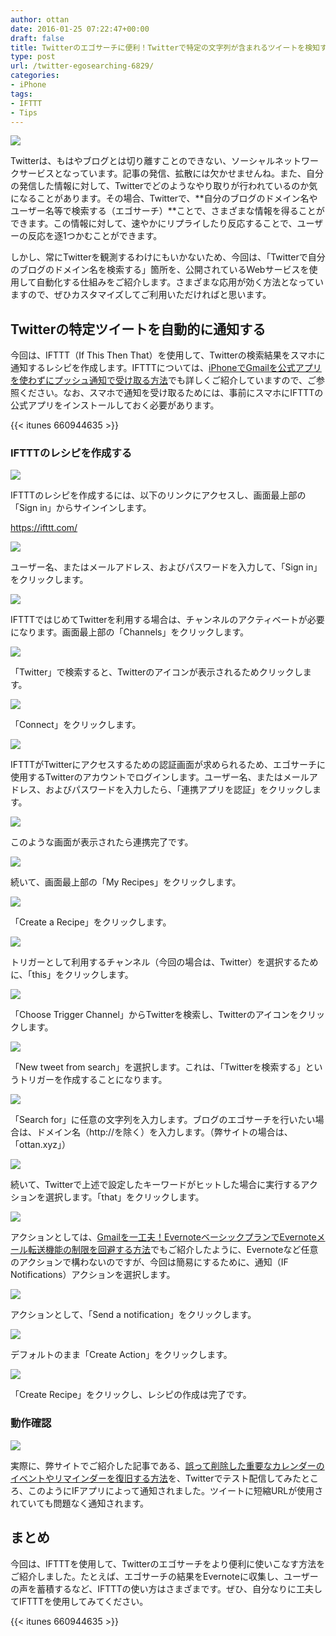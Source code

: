 ```yaml
---
author: ottan
date: 2016-01-25 07:22:47+00:00
draft: false
title: Twitterのエゴサーチに便利！Twitterで特定の文字列が含まれるツイートを検知すると、スマホに通知する方法
type: post
url: /twitter-egosearching-6829/
categories:
- iPhone
tags:
- IFTTT
- Tips
---
```


![](/images/2016/01/160125-56a5c568c0584-1.jpg)






Twitterは、もはやブログとは切り離すことのできない、ソーシャルネットワークサービスとなっています。記事の発信、拡散には欠かせませんね。また、自分の発信した情報に対して、Twitterでどのようなやり取りが行われているのか気になることがあります。その場合、Twitterで、**自分のブログのドメイン名やユーザー名等で検索する（エゴサーチ）**ことで、さまざまな情報を得ることができます。この情報に対して、速やかにリプライしたり反応することで、ユーザーの反応を逐1つかむことができます。





しかし、常にTwitterを観測するわけにもいかないため、今回は、「Twitterで自分のブログのドメイン名を検索する」箇所を、公開されているWebサービスを使用して自動化する仕組みをご紹介します。さまざまな応用が効く方法となっていますので、ぜひカスタマイズしてご利用いただければと思います。





## Twitterの特定ツイートを自動的に通知する





今回は、IFTTT（If This Then That）を使用して、Twitterの検索結果をスマホに通知するレシピを作成します。IFTTTについては、[iPhoneでGmailを公式アプリを使わずにプッシュ通知で受け取る方法](https://ottan.xyz/iphone-gmail-push-490/)でも詳しくご紹介していますので、ご参照ください。なお、スマホで通知を受け取るためには、事前にスマホにIFTTTの公式アプリをインストールしておく必要があります。



{{< itunes 660944635 >}}



### IFTTTのレシピを作成する





![](/images/2016/01/160125-56a5c56a1fb4d-1.png)






IFTTTのレシピを作成するには、以下のリンクにアクセスし、画面最上部の「Sign in」からサインインします。



https://ifttt.com/



![](/images/2016/01/160125-56a5c577add64-1.png)






ユーザー名、またはメールアドレス、およびパスワードを入力して、「Sign in」をクリックします。





![](/images/2016/01/160125-56a5cd37dc453-1.png)






IFTTTではじめてTwitterを利用する場合は、チャンネルのアクティベートが必要になります。画面最上部の「Channels」をクリックします。





![](/images/2016/01/160125-56a5cd3c901d4-1.png)






「Twitter」で検索すると、Twitterのアイコンが表示されるためクリックします。





![](/images/2016/01/160125-56a5c58eaf9e0.png)






「Connect」をクリックします。





![](/images/2016/01/160125-56a5c5979e8e9.png)






IFTTTがTwitterにアクセスするための認証画面が求められるため、エゴサーチに使用するTwitterのアカウントでログインします。ユーザー名、またはメールアドレス、およびパスワードを入力したら、「連携アプリを認証」をクリックします。





![](/images/2016/01/160125-56a5c5999e8f7-1.png)






このような画面が表示されたら連携完了です。





![](/images/2016/01/160125-56a5c5850e358-1.png)






続いて、画面最上部の「My Recipes」をクリックします。





![](/images/2016/01/160125-56a5c5a412367.png)






「Create a Recipe」をクリックします。





![](/images/2016/01/160125-56a5c5aa10476.png)






トリガーとして利用するチャンネル（今回の場合は、Twitter）を選択するために、「this」をクリックします。





![](/images/2016/01/160125-56a5c5b29d2c6-1.png)






「Choose Trigger Channel」からTwitterを検索し、Twitterのアイコンをクリックします。





![](/images/2016/01/160125-56a5c5b5af016.png)






「New tweet from search」を選択します。これは、「Twitterを検索する」というトリガーを作成することになります。





![](/images/2016/01/160125-56a5c5bde01a3-1.png)






「Search for」に任意の文字列を入力します。ブログのエゴサーチを行いたい場合は、ドメイン名（http://を除く）を入力します。（弊サイトの場合は、「ottan.xyz」）





![](/images/2016/01/160125-56a5c5c509096-1.png)






続いて、Twitterで上述で設定したキーワードがヒットした場合に実行するアクションを選択します。「that」をクリックします。





![](/images/2016/01/160125-56a5c5c8e5c09-1.png)






アクションとしては、[Gmailを一工夫！EvernoteベーシックプランでEvernoteメール転送機能の制限を回避する方法](https://ottan.xyz/evernote-basic-email-transfer-1963/)でもご紹介したように、Evernoteなど任意のアクションで構わないのですが、今回は簡易にするために、通知（IF Notifications）アクションを選択します。





![](/images/2016/01/160125-56a5c5cf728a2-1.png)






アクションとして、「Send a notification」をクリックします。





![](/images/2016/01/160125-56a5c5d535c44-1.png)






デフォルトのまま「Create Action」をクリックします。





![](/images/2016/01/160125-56a5c5d87dcc0-1.png)






「Create Recipe」をクリックし、レシピの作成は完了です。





### 動作確認





![](/images/2016/01/160125-56a5c5df0c0c5-1.png)






実際に、弊サイトでご紹介した記事である、[誤って削除した重要なカレンダーのイベントやリマインダーを復旧する方法](https://ottan.xyz/icloud-calendar-reminder-3236/)を、Twitterでテスト配信してみたところ、このようにIFアプリによって通知されました。ツイートに短縮URLが使用されていても問題なく通知されます。





## まとめ





今回は、IFTTTを使用して、Twitterのエゴサーチをより便利に使いこなす方法をご紹介しました。たとえば、エゴサーチの結果をEvernoteに収集し、ユーザーの声を蓄積するなど、IFTTTの使い方はさまざまです。ぜひ、自分なりに工夫してIFTTTを使用してみてください。



{{< itunes 660944635 >}}
